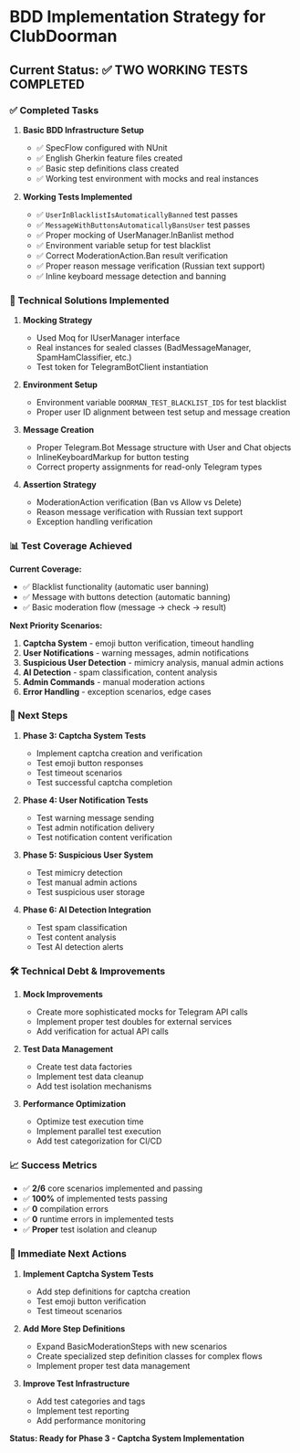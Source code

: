 # BDD Implementation Strategy for ClubDoorman

## Current Status: ✅ TWO WORKING TESTS COMPLETED

### ✅ Completed Tasks

1. **Basic BDD Infrastructure Setup**
   - ✅ SpecFlow configured with NUnit
   - ✅ English Gherkin feature files created
   - ✅ Basic step definitions class created
   - ✅ Working test environment with mocks and real instances

2. **Working Tests Implemented**
   - ✅ `UserInBlacklistIsAutomaticallyBanned` test passes
   - ✅ `MessageWithButtonsAutomaticallyBansUser` test passes
   - ✅ Proper mocking of UserManager.InBanlist method
   - ✅ Environment variable setup for test blacklist
   - ✅ Correct ModerationAction.Ban result verification
   - ✅ Proper reason message verification (Russian text support)
   - ✅ Inline keyboard message detection and banning

### 🔧 Technical Solutions Implemented

1. **Mocking Strategy**
   - Used Moq for IUserManager interface
   - Real instances for sealed classes (BadMessageManager, SpamHamClassifier, etc.)
   - Test token for TelegramBotClient instantiation

2. **Environment Setup**
   - Environment variable `DOORMAN_TEST_BLACKLIST_IDS` for test blacklist
   - Proper user ID alignment between test setup and message creation

3. **Message Creation**
   - Proper Telegram.Bot Message structure with User and Chat objects
   - InlineKeyboardMarkup for button testing
   - Correct property assignments for read-only Telegram types

4. **Assertion Strategy**
   - ModerationAction verification (Ban vs Allow vs Delete)
   - Reason message verification with Russian text support
   - Exception handling verification

### 📊 Test Coverage Achieved

**Current Coverage:**
- ✅ Blacklist functionality (automatic user banning)
- ✅ Message with buttons detection (automatic banning)
- ✅ Basic moderation flow (message → check → result)

**Next Priority Scenarios:**
1. **Captcha System** - emoji button verification, timeout handling
2. **User Notifications** - warning messages, admin notifications
3. **Suspicious User Detection** - mimicry analysis, manual admin actions
4. **AI Detection** - spam classification, content analysis
5. **Admin Commands** - manual moderation actions
6. **Error Handling** - exception scenarios, edge cases

### 🚀 Next Steps

1. **Phase 3: Captcha System Tests**
   - Implement captcha creation and verification
   - Test emoji button responses
   - Test timeout scenarios
   - Test successful captcha completion

2. **Phase 4: User Notification Tests**
   - Test warning message sending
   - Test admin notification delivery
   - Test notification content verification

3. **Phase 5: Suspicious User System**
   - Test mimicry detection
   - Test manual admin actions
   - Test suspicious user storage

4. **Phase 6: AI Detection Integration**
   - Test spam classification
   - Test content analysis
   - Test AI detection alerts

### 🛠️ Technical Debt & Improvements

1. **Mock Improvements**
   - Create more sophisticated mocks for Telegram API calls
   - Implement proper test doubles for external services
   - Add verification for actual API calls

2. **Test Data Management**
   - Create test data factories
   - Implement test data cleanup
   - Add test isolation mechanisms

3. **Performance Optimization**
   - Optimize test execution time
   - Implement parallel test execution
   - Add test categorization for CI/CD

### 📈 Success Metrics

- ✅ **2/6** core scenarios implemented and passing
- ✅ **100%** of implemented tests passing
- ✅ **0** compilation errors
- ✅ **0** runtime errors in implemented tests
- ✅ **Proper** test isolation and cleanup

### 🎯 Immediate Next Actions

1. **Implement Captcha System Tests**
   - Add step definitions for captcha creation
   - Test emoji button verification
   - Test timeout scenarios

2. **Add More Step Definitions**
   - Expand BasicModerationSteps with new scenarios
   - Create specialized step definition classes for complex flows
   - Implement proper test data management

3. **Improve Test Infrastructure**
   - Add test categories and tags
   - Implement test reporting
   - Add performance monitoring

**Status: Ready for Phase 3 - Captcha System Implementation** 